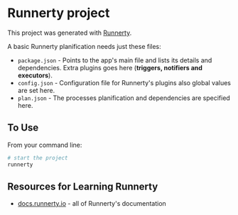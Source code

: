 # Runnerty project

This project was generated with [Runnerty](https://github.com/runnerty/runnerty).

A basic Runnerty planification needs just these files:

- `package.json` - Points to the app's main file and lists its details and dependencies. Extra plugins goes here (**triggers, notifiers and executors**).
- `config.json` - Configuration file for Runnerty's plugins also global values are set here.
- `plan.json` - The processes planification and dependencies are specified here.

## To Use

From your command line:

```bash
# start the project
runnerty
```

## Resources for Learning Runnerty

- [docs.runnerty.io](https://docs.runnerty.io) - all of Runnerty's documentation
